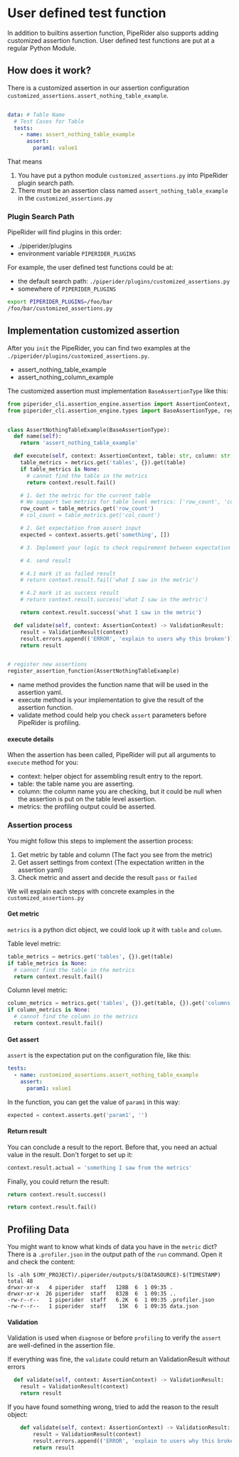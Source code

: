 # User defined test function

In addition to builtins assertion function, PipeRider also supports adding customized assertion function. User defined
test functions are put at a regular Python Module.

## How does it work?

There is a customized assertion in our assertion configuration `customized_assertions.assert_nothing_table_example`.

```yaml

data: # Table Name
  # Test Cases for Table
  tests:
    - name: assert_nothing_table_example
      assert:
        param1: value1
```

That means

1. You have put a python module `customized_assertions.py` into PipeRider plugin search path.
2. There must be an assertion class named `assert_nothing_table_example` in the `customized_assertions.py`

### Plugin Search Path

PipeRider will find plugins in this order:

* ./piperider/plugins
* environment variable `PIPERIDER_PLUGINS`

For example, the user defined test functions could be at:

* the default search path: `./piperider/plugins/customized_assertions.py`
* somewhere of `PIPERIDER_PLUGINS`

```bash
export PIPERIDER_PLUGINS=/foo/bar
/foo/bar/customized_assertions.py
```

## Implementation customized assertion

After you `init` the PipeRider, you can find two examples at the `./piperider/plugins/customized_assertions.py`.

* assert_nothing_table_example
* assert_nothing_column_example

The customized assertion must implementation `BaseAssertionType` like this:

```python
from piperider_cli.assertion_engine.assertion import AssertionContext, AssertionResult, ValidationResult
from piperider_cli.assertion_engine.types import BaseAssertionType, register_assertion_function


class AssertNothingTableExample(BaseAssertionType):
  def name(self):
    return 'assert_nothing_table_example'

  def execute(self, context: AssertionContext, table: str, column: str, metrics: dict) -> AssertionResult:
    table_metrics = metrics.get('tables', {}).get(table)
    if table_metrics is None:
      # cannot find the table in the metrics
      return context.result.fail()

    # 1. Get the metric for the current table
    # We support two metrics for table level metrics: ['row_count', 'col_count']
    row_count = table_metrics.get('row_count')
    # col_count = table_metrics.get('col_count')

    # 2. Get expectation from assert input
    expected = context.asserts.get('something', [])

    # 3. Implement your logic to check requirement between expectation and actual value in the metrics

    # 4. send result

    # 4.1 mark it as failed result
    # return context.result.fail('what I saw in the metric')

    # 4.2 mark it as success result
    # return context.result.success('what I saw in the metric')

    return context.result.success('what I saw in the metric')

  def validate(self, context: AssertionContext) -> ValidationResult:
    result = ValidationResult(context)
    result.errors.append(('ERROR', 'explain to users why this broken'))
    return result


# register new assertions
register_assertion_function(AssertNothingTableExample)
```

* name method provides the function name that will be used in the assertion yaml.
* execute method is your implementation to give the result of the assertion function.
* validate method could help you check `assert` parameters before PipeRider is profiling.

#### execute details

When the assertion has been called, PipeRider will put all arguments to `execute` method for you:

* context: helper object for assembling result entry to the report.
* table: the table name you are asserting.
* column: the column name you are checking, but it could be null when the assertion is put on the table level assertion.
* metrics: the profiling output could be asserted.

### Assertion process

You might follow this steps to implement the assertion process:

1. Get metric by table and column (The fact you see from the metric)
2. Get assert settings from context (The expectation written in the assertion yaml)
3. Check metric and assert and decide the result `pass` or `failed`

We will explain each steps with concrete examples in the `customized_assertions.py`

#### Get metric

`metrics` is a python dict object, we could look up it with `table` and `column`.

Table level metric:

```python
table_metrics = metrics.get('tables', {}).get(table)
if table_metrics is None:
  # cannot find the table in the metrics
  return context.result.fail()
```

Column level metric:

```python
column_metrics = metrics.get('tables', {}).get(table, {}).get('columns', {}).get(column)
if column_metrics is None:
  # cannot find the column in the metrics
  return context.result.fail()
```

#### Get assert

`assert` is the expectation put on the configuration file, like this:

```yaml
tests:
  - name: customized_assertions.assert_nothing_table_example
    assert:
      param1: value1
```

In the function, you can get the value of `param1` in this way:

```python
expected = context.asserts.get('param1', '')
```

#### Return result

You can conclude a result to the report. Before that, you need an actual value in the result. Don't forget to set up it:

```python
context.result.actual = 'something I saw from the metrics'
```

Finally, you could return the result:

```python
return context.result.success() 
```

```python
return context.result.fail()
```

## Profiling Data

You might want to know what kinds of data you have in the `metric` dict? There is a `.profiler.json` in the output path
of the `run` command. Open it and check the content:

```
ls -alh $(MY_PROJECT)/.piperider/outputs/$(DATASOURCE)-$(TIMESTAMP)
total 48
drwxr-xr-x   4 piperider  staff   128B  6  1 09:35 .
drwxr-xr-x  26 piperider  staff   832B  6  1 09:35 ..
-rw-r--r--   1 piperider  staff   6.2K  6  1 09:35 .profiler.json
-rw-r--r--   1 piperider  staff    15K  6  1 09:35 data.json
```

#### Validation

Validation is used when `diagnose` or before `profiling` to verify the `assert` are well-defined in the assertion file.

If everything was fine, the `validate` could return an ValidationResult without errors

```python
  def validate(self, context: AssertionContext) -> ValidationResult:
    result = ValidationResult(context)
    return result
```

If you have found something wrong, tried to add the reason to the result object:

```python
    def validate(self, context: AssertionContext) -> ValidationResult:
        result = ValidationResult(context)
        result.errors.append(('ERROR', 'explain to users why this broken'))
        return result
```
